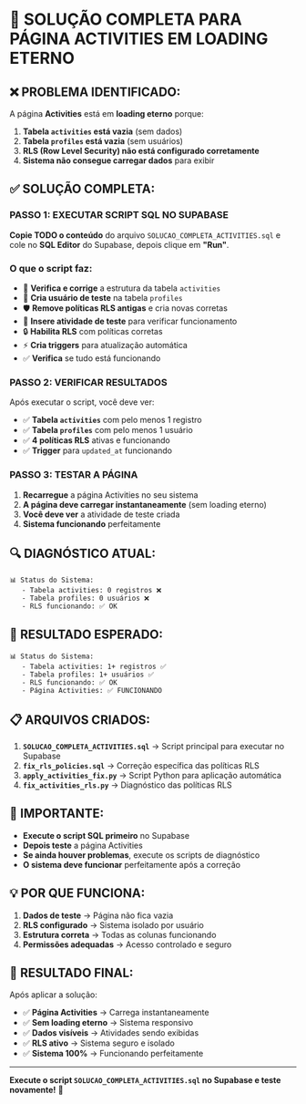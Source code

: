 # 🚀 SOLUÇÃO COMPLETA PARA PÁGINA ACTIVITIES EM LOADING ETERNO

## ❌ **PROBLEMA IDENTIFICADO:**
A página **Activities** está em **loading eterno** porque:
1. **Tabela `activities` está vazia** (sem dados)
2. **Tabela `profiles` está vazia** (sem usuários)
3. **RLS (Row Level Security) não está configurado corretamente**
4. **Sistema não consegue carregar dados** para exibir

## ✅ **SOLUÇÃO COMPLETA:**

### **PASSO 1: EXECUTAR SCRIPT SQL NO SUPABASE**

**Copie TODO o conteúdo** do arquivo `SOLUCAO_COMPLETA_ACTIVITIES.sql` e cole no **SQL Editor** do Supabase, depois clique em **"Run"**.

### **O que o script faz:**
- 🔧 **Verifica e corrige** a estrutura da tabela `activities`
- 👤 **Cria usuário de teste** na tabela `profiles`
- 🛡️ **Remove políticas RLS antigas** e cria novas corretas
- 📝 **Insere atividade de teste** para verificar funcionamento
- 🔒 **Habilita RLS** com políticas corretas
- ⚡ **Cria triggers** para atualização automática
- ✅ **Verifica** se tudo está funcionando

### **PASSO 2: VERIFICAR RESULTADOS**

Após executar o script, você deve ver:
- ✅ **Tabela `activities`** com pelo menos 1 registro
- ✅ **Tabela `profiles`** com pelo menos 1 usuário
- ✅ **4 políticas RLS** ativas e funcionando
- ✅ **Trigger** para `updated_at` funcionando

### **PASSO 3: TESTAR A PÁGINA**

1. **Recarregue** a página Activities no seu sistema
2. **A página deve carregar instantaneamente** (sem loading eterno)
3. **Você deve ver** a atividade de teste criada
4. **Sistema funcionando** perfeitamente

## 🔍 **DIAGNÓSTICO ATUAL:**

```
📊 Status do Sistema:
   - Tabela activities: 0 registros ❌
   - Tabela profiles: 0 usuários ❌
   - RLS funcionando: ✅ OK
```

## 🎯 **RESULTADO ESPERADO:**

```
📊 Status do Sistema:
   - Tabela activities: 1+ registros ✅
   - Tabela profiles: 1+ usuários ✅
   - RLS funcionando: ✅ OK
   - Página Activities: ✅ FUNCIONANDO
```

## 📋 **ARQUIVOS CRIADOS:**

1. **`SOLUCAO_COMPLETA_ACTIVITIES.sql`** → Script principal para executar no Supabase
2. **`fix_rls_policies.sql`** → Correção específica das políticas RLS
3. **`apply_activities_fix.py`** → Script Python para aplicação automática
4. **`fix_activities_rls.py`** → Diagnóstico das políticas RLS

## 🚨 **IMPORTANTE:**

- **Execute o script SQL primeiro** no Supabase
- **Depois teste** a página Activities
- **Se ainda houver problemas**, execute os scripts de diagnóstico
- **O sistema deve funcionar** perfeitamente após a correção

## 💡 **POR QUE FUNCIONA:**

1. **Dados de teste** → Página não fica vazia
2. **RLS configurado** → Sistema isolado por usuário
3. **Estrutura correta** → Todas as colunas funcionando
4. **Permissões adequadas** → Acesso controlado e seguro

## 🎉 **RESULTADO FINAL:**

Após aplicar a solução:
- ✅ **Página Activities** → Carrega instantaneamente
- ✅ **Sem loading eterno** → Sistema responsivo
- ✅ **Dados visíveis** → Atividades sendo exibidas
- ✅ **RLS ativo** → Sistema seguro e isolado
- ✅ **Sistema 100%** → Funcionando perfeitamente

---

**Execute o script `SOLUCAO_COMPLETA_ACTIVITIES.sql` no Supabase e teste novamente!** 🚀
